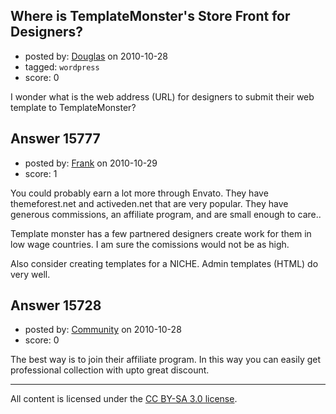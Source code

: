 ## Where is TemplateMonster's Store Front for Designers?

- posted by: [Douglas](https://stackexchange.com/users/-1/5041-douglas) on 2010-10-28
- tagged: `wordpress`
- score: 0

I wonder what is the web address (URL) for designers to submit their web template to TemplateMonster?


## Answer 15777

- posted by: [Frank](https://stackexchange.com/users/-1/4858-frank) on 2010-10-29
- score: 1

You could probably earn a lot more through Envato.  They have themeforest.net and activeden.net that are very popular.  They have generous commissions, an affiliate program, and are small enough to care..  

Template monster has a few partnered designers create work for them in low wage countries.  I am sure the comissions would not be as high.

Also consider creating templates for a NICHE.  Admin templates (HTML) do very well.  


## Answer 15728

- posted by: [Community](https://stackexchange.com/users/-1/-1-community) on 2010-10-28
- score: 0

The best way is to join their affiliate program. In this way you can easily get professional collection with upto great discount.



---

All content is licensed under the [CC BY-SA 3.0 license](https://creativecommons.org/licenses/by-sa/3.0/).
